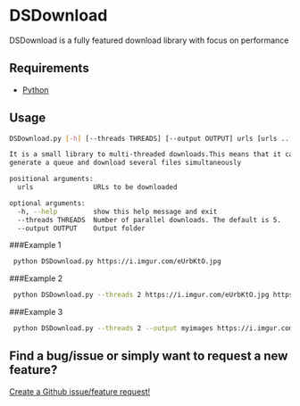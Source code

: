 # DSDownload
DSDownload is a fully featured download library with focus on performance

## Requirements

* [Python](https://www.python.org)

## Usage

```bash
DSDownload.py [-h] [--threads THREADS] [--output OUTPUT] urls [urls ...]

It is a small library to multi-threaded downloads.This means that it can
generate a queue and download several files simultaneously

positional arguments:
  urls               URLs to be downloaded

optional arguments:
  -h, --help         show this help message and exit
  --threads THREADS  Number of parallel downloads. The default is 5.
  --output OUTPUT    Output folder
```

###Example 1
```bash
 python DSDownload.py https://i.imgur.com/eUrbKtO.jpg
```
###Example 2
```bash
 python DSDownload.py --threads 2 https://i.imgur.com/eUrbKtO.jpg https://i.imgur.com/9am20SK.jpg https://i.imgur.com/KR06C.jpg
```
###Example 3
```bash
 python DSDownload.py --threads 2 --output myimages https://i.imgur.com/eUrbKtO.jpg https://i.imgur.com/9am20SK.jpg https://i.imgur.com/KR06C.jpg
```

## Find a bug/issue or simply want to request a new feature?

[Create a Github issue/feature request!](https://github.com/DiSiqueira/DSDownload/issues/new)